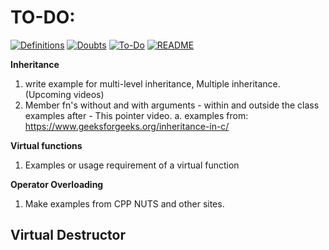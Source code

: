 # TO-DO: 

[![Definitions](https://img.shields.io/badge/go--to-Definitions-blue.svg)](https://github.com/nutenkivinaykumar/CPlusPlus/blob/main/GFG_CIP/OOPS/README.definitions.md)
[![Doubts](https://img.shields.io/badge/go--to-Doubts-green.svg)](https://github.com/nutenkivinaykumar/CPlusPlus/blob/main/GFG_CIP/OOPS/README.doubts.md)
[![To-Do](https://img.shields.io/badge/go--to-To--Do-yellow.svg)](https://github.com/nutenkivinaykumar/CPlusPlus/blob/main/GFG_CIP/OOPS/README.To-Do.md)
[![README](https://img.shields.io/badge/go--to-README-red.svg)](https://github.com/nutenkivinaykumar/CPlusPlus/blob/main/GFG_CIP/OOPS/README.md)

**Inheritance**

1. write example for multi-level inheritance, Multiple inheritance.(Upcoming videos)
2. Member fn's without and with arguments - within and outside the class examples after - This pointer video. 
    a. examples from: https://www.geeksforgeeks.org/inheritance-in-c/

**Virtual functions**
1. Examples or usage requirement of a virtual function

**Operator Overloading**
1. Make examples from CPP NUTS and other sites. 

**Virtual Destructor**
----------------------------------------------------------------------------------
